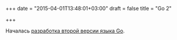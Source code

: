 +++
date = "2015-04-01T13:48:01+03:00"
draft = false
title = "Go 2"

+++

<p>Началась <a href="http://underlap.blogspot.co.uk/2015/04/go2.html">разработка второй версии языка Go</a>.</p>

